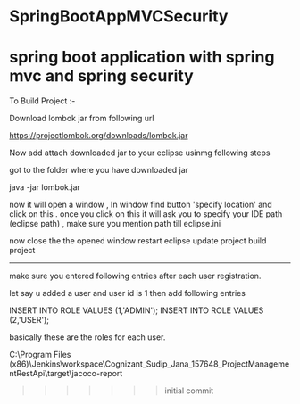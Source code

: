 # SpringBootAppMVCSecurity
spring boot application with spring mvc and spring security
=======


To Build Project :-

Download lombok jar from following url

https://projectlombok.org/downloads/lombok.jar

Now add attach downloaded jar to your eclipse usinmg following steps

got to the folder where you have downloaded jar

java -jar lombok.jar

now it will open a window , In window find button 'specify location' and click on this . once you click on this it will ask you to specify your IDE path (eclipse path) , make sure you mention path till eclipse.ini 

now close the the opened window 
restart eclipse 
update project
build project


--------------------------------------------------------------
make sure you entered following entries after each user registration.

let say u added a user and user id is 1 then add following entries

INSERT INTO ROLE VALUES (1,'ADMIN');
INSERT INTO ROLE VALUES (2,'USER');


basically these are the roles for each user.

C:\Program Files (x86)\Jenkins\workspace\Cognizant_Sudip_Jana_157648_ProjectManagementRestApi\target\jacoco-report
>>>>>>> initial commit
